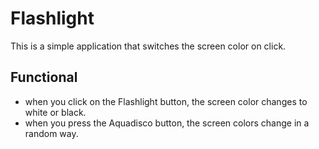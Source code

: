 # Flashlight

This is a simple application that switches the screen color on click.


## Functional
- when you click on the Flashlight button, the screen color changes to white or black.
- when you press the Aquadisco button, the screen colors change in a random way.
